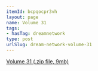 ```yaml
---
itemId: bcpqocpr3vh
layout: page
name: Volume 31
tags:
- hasTag: dreamnetwork
type: post
urlSlug: dream-network-volume-31
---
```

<a href="../files/Volume_31.zip" download>Volume 31 (.zip file, 9mb)</a>
